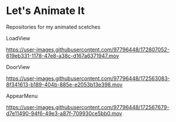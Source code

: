 # Let's Animate It

Repositories for my animated scetches

LoadView

https://user-images.githubusercontent.com/97796448/172807052-619eb331-1178-47e8-a38c-d167a6371947.mov

DoorView

https://user-images.githubusercontent.com/97796448/172563083-8f341613-b189-404b-885e-e2053b13e398.mov

AppearMenu

https://user-images.githubusercontent.com/97796448/172567679-d7e11490-94f6-49e3-a87f-709930ce5bb0.mov


